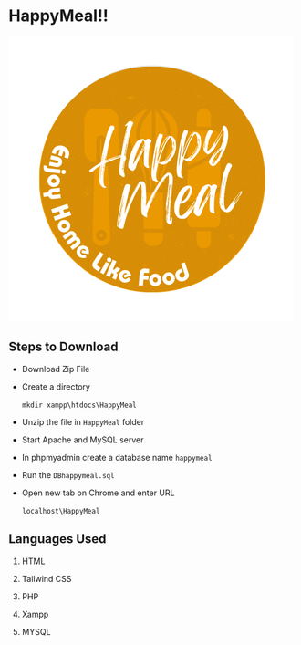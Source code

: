 # HappyMeal!!

![Alt text](images/logo.png)

## Steps to Download
- Download Zip File
- Create a directory

    `mkdir xampp\htdocs\HappyMeal`

- Unzip the file in `HappyMeal` folder
- Start Apache and MySQL server
- In phpmyadmin create a database name `happymeal`
- Run the `DBhappymeal.sql` 
- Open new tab on Chrome and enter URL

    `localhost\HappyMeal`



## Languages Used

1. HTML

2. Tailwind CSS

3. PHP

4. Xampp

5. MYSQL
